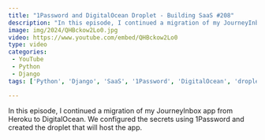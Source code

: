 ```yaml
---
title: "1Password and DigitalOcean Droplet - Building SaaS #208"
description: "In this episode, I continued a migration of my JourneyInbox app from Heroku to DigitalOcean. We configured the secrets using 1Password and created the droplet that will host the app."
image: img/2024/QHBckow2Lo0.jpg
video: https://www.youtube.com/embed/QHBckow2Lo0
type: video
categories:
 - YouTube
 - Python
 - Django
tags: ['Python', 'Django', 'SaaS', '1Password', 'DigitalOcean', 'droplet', 'hardening']

---
```


In this episode, I continued a migration of my JourneyInbox app from Heroku to DigitalOcean. We configured the secrets using 1Password and created the droplet that will host the app.
